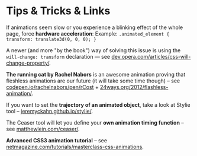 Tips & Tricks & Links
=====================

If animations seem slow or you experience a blinking effect of the whole page,
force **hardware acceleration**: Example: `.animated_element { transform:
translate3d(0, 0, 0); }`

A newer (and more "by the book") way of solving this issue is using the
`will-change: transform` declaration — see
[dev.opera.com/articles/css-will-change-property/](<https://dev.opera.com/articles/css-will-change-property/>).

**The running cat by Rachel Nabors** is an awesome animation proving that
fleshless animations are our future (it will take some time though) – see
[codepen.io/rachelnabors/pen/rCost](<http://codepen.io/rachelnabors/pen/rCost>)
+
[24ways.org/2012/flashless-animation/](<http://24ways.org/2012/flashless-animation/>).

If you want to set the **trajectory of an animated object**, take a look at
Stylie tool –
[jeremyckahn.github.io/stylie/](<http://jeremyckahn.github.io/stylie/>).

The Ceaser tool will let you define your **own animation timing function** – see
[matthewlein.com/ceaser/](<http://matthewlein.com/ceaser/>).

**Advanced CSS3 animation tutorial** – see
[netmagazine.com/tutorials/masterclass-css-animations](<http://www.netmagazine.com/tutorials/masterclass-css-animations>).

